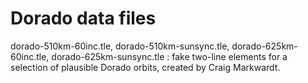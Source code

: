 # Dorado data files

dorado-510km-60inc.tle, dorado-510km-sunsync.tle, dorado-625km-60inc.tle, dorado-625km-sunsync.tle
: fake two-line elements for a selection of plausible Dorado orbits,
  created by Craig Markwardt.
